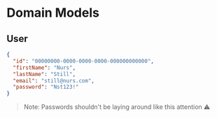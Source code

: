 # Domain Models

## User

```json
{
  "id": "00000000-0000-0000-0000-000000000000",
  "firstName": "Nurs",
  "lastName": "Still",
  "email": "still@nurs.com",
  "password": "Nst123!"
}
```

> Note: Passwords shouldn't be laying around like this attention ⚠️
